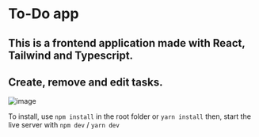 # To-Do app 

## This is a frontend application made with React, Tailwind and Typescript. 
## Create, remove and edit tasks.

![image](https://github.com/LysImbecile/Todo-List/assets/136639736/d1ef9dd8-2b9f-43cb-9f56-0606e73455c0)


To install, use `npm install` in the root folder or `yarn install`
then, start the live server with `npm dev` / `yarn dev`
